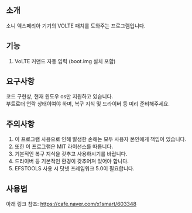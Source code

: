 ## 소개
소니 엑스페리아 기기의 VOLTE 패치를 도와주는 프로그램입니다.

## 기능  
1. VoLTE 커맨드 자동 입력 (boot.img 설치 포함)

## 요구사항
코드 구현상, 현재 윈도우 os만 지원하고 있습니다.  
부트로더 언락 상태이여야 하며, 복구 지식 및 드라이버 등 미리 준비해주세요.

## 주의사항
1. 이 프로그램 사용으로 인해 발생한 손해는 모두 사용자 본인에게 책임이 있습니다.
2. 또한 이 프로그램은 MIT 라이선스를 따릅니다.
3. 기본적인 복구 지식을 갖추고 사용하시기를 바랍니다.
4. 드라이버 등 기본적인 환경이 갖추어져 있어야 합니다.
5. EFSTOOLS 사용 시 닷넷 프레임워크 5.0이 필요합니다.

## 사용법
아래 링크 참조:
https://cafe.naver.com/x1smart/603348
